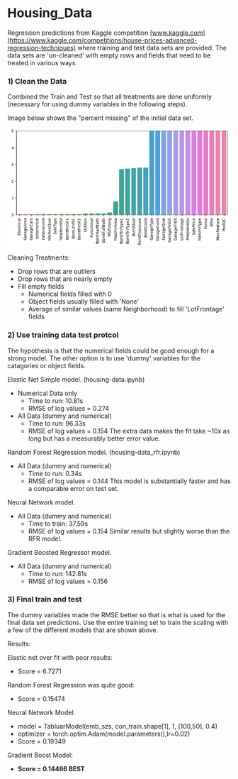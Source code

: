 # Housing_Data
Regression predictions from Kaggle competition [www.kaggle.com](https://www.kaggle.com/competitions/house-prices-advanced-regression-techniques) where training and test data sets are provided.
The data sets are 'un-cleaned' with empty rows and fields that need to be treated in various ways.

### 1) Clean the Data
Combined the Train and Test so that all treatments are done uniformly (necessary for using dummy variables in the following steps).

Image below shows the "percent missing" of the initial data set.

<img src="./Images/PercentMissingData.png" width="800"/>

Cleaning Treatments:
* Drop rows that are outliers
* Drop rows that are nearly empty
* Fill empty fields
  * Numerical fields filled with 0
  * Object fields usually filled with 'None'
  * Average of similar values (same Neighborhood) to fill 'LotFrontage' fields
 
### 2) Use training data test protcol
The hypothesis is that the numerical fields could be good enough for a strong model. The other option is to use 'dummy' variables for the catagories or object fields.

Elastic Net Simple model. (housing-data.ipynb)
* Numerical Data only
  * Time to run: 10.81s
  * RMSE of log values = 0.274
* All Data (dummy and numerical)
  * Time to run: 96.33s
  * RMSE of log values = 0.154
The extra data makes the fit take ~10x as long but has a measurably better error value.

Random Forest Regression model. (housing-data_rfr.ipynb)
* All Data (dummy and numerical)
  * Time to run: 0.34s
  * RMSE of log values = 0.144
This model is substantially faster and has a comparable error on test set.

Neural Network model.
* All Data (dummy and numerical)
  * Time to train: 37.59s
  * RMSE of log values = 0.154
 Similar results but slightly worse than the RFR model.

Gradient Boosted Regressor model.
* All Data (dummy and numerical)
  * Time to run: 142.81s
  * RMSE of log values = 0.156

### 3) Final train and test
The dummy variables made the RMSE better so that is what is used for the final data set predictions.
Use the entire training set to train the scaling with a few of the different models that are shown above.

Results:

Elastic net over fit with poor results: 
* Score = 6.7271
  
Random Forest Regression was quite good:
* Score = 0.15474
  
Neural Network Model:
* model = TabluarModel(emb_szs, con_train.shape[1], 1, [100,50], 0.4)
* optimizer = torch.optim.Adam(model.parameters(),lr=0.02)
* Score = 0.19349
  
Gradient Boost Model:
* **Score = 0.14466 BEST**

 
